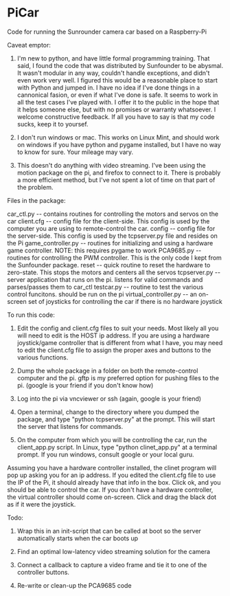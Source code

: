 # PiCar
Code for running the Sunrounder camera car based on a Raspberry-Pi

Caveat emptor: 
1. I'm new to python, and have little formal programming training.  That said, I found the code that was distributed by Sunfounder to be abysmal.  It wasn't modular in any way, couldn't handle exceptions, and didn't even work very well.  I figured this would be a reasonable place to start with Python and jumped in.  I have no idea if I've done things in a cannonical fasion, or even if what I've done is safe.  It seems to work in all the test cases I've played with.  I offer it to the public in the hope that it helps someone else, but with no promises or warranty whatsoever.  I welcome constructive feedback.  If all you have to say is that my code sucks, keep it to yoursef.

2. I don't run windows or mac.  This works on Linux Mint, and should work on windows if you have python and pygame installed, but I have no way to know for sure.  Your mileage may vary.

3. This doesn't do anything with video streaming.  I've been using the motion package on the pi, and firefox to connect to it.  There is probably a more efficient method, but I've not spent a lot of time on that part of the problem.

Files in the package:

car_ctl.py -- contains routines for controlling the motors and servos on the car
client.cfg -- config file for the client-side.  This config is used by the computer you are using to remote-control the car.
config -- config file for the server-side.  This config is used by the tcpserver.py file and resides on the Pi
game_controller.py -- routines for initializing and using a hardware game controller.  NOTE: this requires pygame to work
PCA9685.py -- routines for controlling the PWM controller.  This is the only code I kept from the Sunfounder package.
reset -- quick routine to reset the hardware to zero-state.  This stops the motors and centers all the servos
tcpserver.py -- server application that runs on the pi.  listens for valid commands and parses/passes them to car_ctl
testcar.py -- routine to test the various control funcitons.  should be run on the pi
virtual_controller.py -- an on-screen set of joysticks for controlling the car if there is no hardware joystick

To run this code:

1. Edit the config and client.cfg files to suit your needs.  Most likely all you will need to edit is the HOST ip address.  If you are using a hardware joystick/game controller that is different from what I have, you may need to edit the client.cfg file to assign the proper axes and buttons to the various functions. 

2. Dump the whole package in a folder on both the remote-control computer and the pi. gftp is my preferred option for pushing files to the pi.  (google is your friend if you don't know how)

3. Log into the pi via vncviewer or ssh (again, google is your friend)

4. Open a terminal, change to the directory where you dumped the package, and type "python tcpserver.py" at the prompt. This will start the server that listens for commands.

5. On the computer from which you will be controlling the car, run the client_app.py script.  In Linux, type "python clinet_app.py" at a terminal prompt. If you run windows, consult google or your local guru.

Assuming you have a hardware controller installed, the clinet program will pop up asking you for an ip address.  If you edited the client.cfg file to use the IP of the Pi, it should already have that info in the box.  Click ok, and you should be able to control the car.  If you don't have a hardware controller, the virtual controller should come on-screen.  Click and drag the black dot as if it were the joystick.  

Todo: 

1. Wrap this in an init-script that can be called at boot so the server automatically starts when the car boots up

2. Find an optimal low-latency video streaming solution for the camera

3. Connect a callback to capture a video frame and tie it to one of the controller buttons.

4. Re-write or clean-up the PCA9685 code
